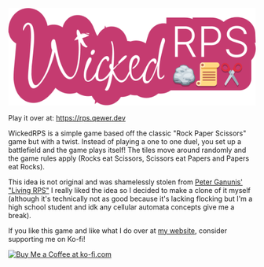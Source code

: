 <div align="center">

![banner](https://github.com/qewer33/WickedRPS/blob/main/assets/logo.png?raw=true)

</div>

Play it over at: https://rps.qewer.dev

WickedRPS is a simple game based off the classic "Rock Paper Scissors" game but with a twist. Instead of playing a one to one duel, you set up a battlefield and the game plays itself! The tiles move around randomly and the game rules apply (Rocks eat Scissors, Scissors eat Papers and Papers eat Rocks).

This idea is not original and was shamelessly stolen from [Peter Ganunis' "Living RPS"](http://peterganunis.com/rpsite.html) I really liked the idea so I decided to make a clone of it myself (although it's technically not as good because it's lacking flocking but I'm a high school student and idk any cellular automata concepts give me a break).

If you like this game and like what I do over at [my website](https://qewer.dev), consider supporting me on Ko-fi!

<a href="https://ko-fi.com/B0B8FQ871" target="_blank"
    ><img
        height="36"
        style="border: 0px; height: 36px"
        src="https://storage.ko-fi.com/cdn/kofi3.png?v=3"
        border="0"
        alt="Buy Me a Coffee at ko-fi.com"
/></a>
